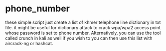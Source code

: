 # phone_number

these simple script just create a list of khmer telephone line dictionary in txt file.
it might be useful for dictionary attack to crack wpa/wpa2 access point whose password is set to phone number.
Alternatively, you can use the tool called crunch in kali as well if you wish to
you can then use this list with aircrack-ng or hashcat.
